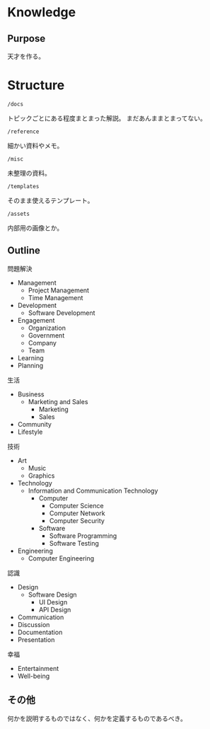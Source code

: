 # Knowledge

## Purpose

天才を作る。

# Structure

`/docs`

トピックごとにある程度まとまった解説。
まだあんままとまってない。

`/reference`

細かい資料やメモ。

`/misc`

未整理の資料。

`/templates`

そのまま使えるテンプレート。

`/assets`

内部用の画像とか。

## Outline

問題解決

-   Management
    -   Project Management
    -   Time Management
-   Development
    -   Software Development
-   Engagement
    -   Organization
    -   Government
    -   Company
    -   Team
-   Learning
-   Planning

生活

-   Business
    -   Marketing and Sales
        -   Marketing
        -   Sales
-   Community
-   Lifestyle

技術

-   Art
    -   Music
    -   Graphics
-   Technology
    -   Information and Communication Technology
        -   Computer
            -   Computer Science
            -   Computer Network
            -   Computer Security
        -   Software
            -   Software Programming
            -   Software Testing
-   Engineering
    -   Computer Engineering

認識

-   Design
    -   Software Design
        -   UI Design
        -   API Design
-   Communication
-   Discussion
-   Documentation
-   Presentation

幸福

-   Entertainment
-   Well-being

## その他

何かを説明するものではなく、何かを定義するものであるべき。
